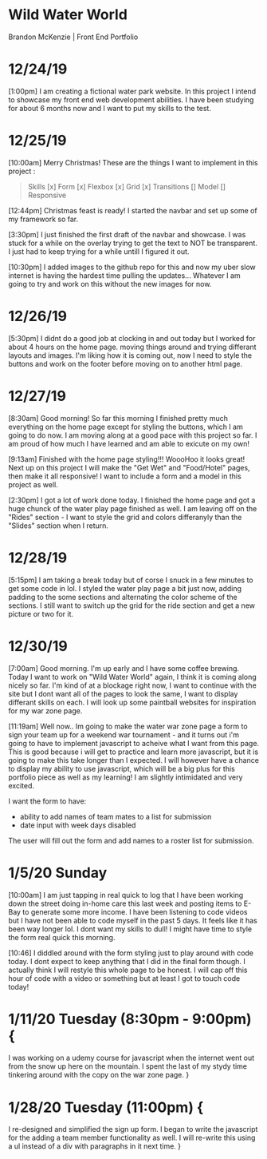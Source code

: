 # Wild Water World
Brandon McKenzie | Front End Portfolio

# 12/24/19
[1:00pm]
I am creating a fictional water park website.
In this project I intend to showcase my front end web development abilities. 
I have been studying for about 6 months now and I want to put my skills to the test.

# 12/25/19
[10:00am] Merry Christmas!
These are the things I want to implement in this project :

> Skills
[x] Form
[x] Flexbox
[x] Grid
[x] Transitions
[] Model
[] Responsive

[12:44pm]
Christmas feast is ready! I started the navbar and set up some of my framework so far.

[3:30pm]
I just finished the first draft of the navbar and showcase. I was stuck for a while on the overlay trying to get the text to NOT be transparent. I just had to keep trying for a while untill I figured it out. 

[10:30pm]
I added images to the github repo for this and now my uber slow internet is having the hardest time pulling the updates... Whatever I am going to try and work on this without the new images for now.

# 12/26/19
[5:30pm]
I didnt do a good job at clocking in and out today but I worked for about 4 hours on the home page. moving things around and trying differant layouts and images. I'm liking how it is coming out, now I need to style the buttons and work on the footer before moving on to another html page.

# 12/27/19
[8:30am]
Good morning! So far this morning I finished pretty much everything on the home page except for styling the buttons, which I am going to do now. I am moving along at a good pace with this project so far. I am proud of how much I have learned and am able to exicute on my own!

[9:13am]
Finished with the home page styling!!! WoooHoo it looks great!
Next up on this project I will make the "Get Wet" and "Food/Hotel" pages, then make it all responsive! I want to include a form and a model in this project as well.

[2:30pm]
I got a lot of work done today. I finished the home page and got a huge chunck of the water play page finished as well. I am leaving off on the "Rides" section - I want to style the grid and colors differanyly than the "Slides" section when I return.

# 12/28/19
[5:15pm]
I am taking a break today but of corse I snuck in a few minutes to get some code in lol. I styled the water play page a bit just now, adding padding to the some sections and alternating the color scheme of the sections. I still want to switch up the grid for the ride section and get a new picture or two for it.

# 12/30/19 
[7:00am]
Good morning. I'm up  early and I have some coffee brewing. Today I want to work on "Wild Water World" again, I think it is coming along nicely so far. I'm kind of at a blockage right now, I want to continue with the site but I dont want all of the pages to look the same, I want to display differant skills on each. I will look up some paintball websites for inspiration for my war zone page.

[11:19am]
Well now.. Im going to make the water war zone page a form to sign your team up for a weekend war tournament - and it turns out i'm going to have to implement javascript to acheive what I want from this page. This is good because i will get to practice and learn more javascript, but it is going to make this take longer than I expected. I will however have a chance to display my ability to use javascript, which will be a big plus for this portfolio piece as well as my learning! I am slightly intimidated and very excited. 

I want the form to have:
- ability to add names of team mates to a list for submission
- date input with week days disabled

The user will fill out the form and add names to a roster list for submission.

# 1/5/20 Sunday
[10:00am]
I am just tapping in real quick to log that I have been working down the street doing in-home care this last week and posting items to E-Bay to generate some more income. I have been listening to code videos but I have not been able to code myself in the past 5 days. It feels like it has been way longer lol. I dont want my skills to dull! I might have time to style the form real quick this morning.

[10:46]
I diddled around with the form styling just to play around with code today. I dont expect to keep anything that I did in the final form though. I actually think I will restyle this whole page to be honest. I will cap off this hour of code with a video or something but at least I got to touch code today!


# 1/11/20 Tuesday (8:30pm - 9:00pm) {
  I was working on a udemy course for javascript when the internet went out from the snow up here on the mountain. I spent the last of my stydy time tinkering around with the copy on the war zone page. 
}


# 1/28/20 Tuesday (11:00pm) {
  I re-designed and simplified the sign up form. I began to write the javascript for the adding a team member functionality as well. I will re-write this using a ul instead of a div with paragraphs in it next time.
}